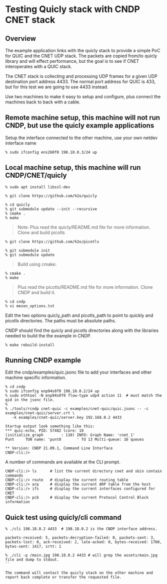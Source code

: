 # Testing Quicly stack with CNDP CNET stack

## Overview

The example application links with the quicly stack to provide a simple PoC for
QUIC and the CNET UDP stack. The packets are copied from/to quicly library and
will effect performance, but the goal is to see if CNET interoperates with a
QUIC stack.

The CNET stack is collecting and processing UDP frames for a given UDP
destination port address 4433. The normal port address for QUIC is 433, but for
this test we are going to use 4433 instead.

Use two machines to make it easy to setup and configure, plus connect the
machines back to back with a cable.

<!-- markdownlint-disable MD013 -->
## Remote machine setup, this machine will not run CNDP, but use the quicly example applications
<!-- markdownlint-enable MD013 -->
Setup the interface connected to the other machine, use your own netdev
interface name

```console
% sudo ifconfig ens260f0 198.18.0.3/24 up
```

## Local machine setup, this machine will run CNDP/CNET/quicly

```console
% sudo apt install libssl-dev

% git clone https://github.com/h2o/quicly

% cd quicly
% git submodule update --init --recursive
% cmake .
% make
```

> Note: Plus read the quicly/README.md file for more information. Clone and
> build picotls

```console
% git clone https://github.com/h2o/picotls

% git submodule init
% git submodule update
```

> Build using cmake:

```console
% cmake .
% make
```

> Plus read the picotls/README.md file for more information. Clone CNDP and
> build it.

```console
% cd cndp
% vi meson_options.txt
```

Edit the two options quicly_path and picotls_path to point to quickly and
picotls directories. The paths must be absolute paths.

CNDP should find the quicly and picotls directories along with the libraries
needed to build the the example in CNDP.

```console
% make rebuild-install
```

## Running CNDP example

Edit the cndp/examples/quic.jsonc file to add your interfaces and other machine
specific information.

```console
% cd cndp
% sudo ifconfig enp94s0f0 198.18.0.2/24 up
% sudo ethtool -N enp94s0f0 flow-type udp4 action 11  # must match the qid in the jsonc file.
%
% ./tools/rcndp cnet-quic -c examples/cnet-quic/quic.jsonc -- -c examples/cnet-quic/server.crt \
   -k examples/cnet-quic/server.key 192.168.0.2 4433
```

```console
Startup output look something like this:
*** quic-echo, PID: 57482 lcore: 10
(initialize_graph        : 110) INFO: Graph Name: 'cnet_1'
Punt     TUN name: 'punt0       ' fd 13 Multi-queue: 16 queues

** Version: CNDP 21.09.1, Command Line Interface
CNDP-cli:/>
```

A number of commands are available at the CLI prompt.

```console
CNDP-cli:/> ls      # list the current directory cnet and sbin contain commands
CNDP-cli:/> route   # display the current routing table
CNDP-cli:/> arp     # display the current ARP table from the host
CNDP-cli:/> ifs     # display the current interfaces configured for CNET
CNDP-cli:/> pcb     # display the current Protocol Control Block information
```

## Quick test using quicly/cli command

```console
% ./cli 198.18.0.2 4433  # 198.18.0.2 is the CNDP interface address.

packets-received: 5, packets-decryption-failed: 0, packets-sent: 3, packets-lost: 0, ack-received: 2, late-acked: 0, bytes-received: 1760, bytes-sent: 1417, srtt: 1

% ./cli -p /main.jpg 198.18.0.2 4433 # will grep the assets/main.jpg file and dump to stdout.
``

The command will contact the quicly stack on the other machine and report back complete or transfer the requested file.
```
